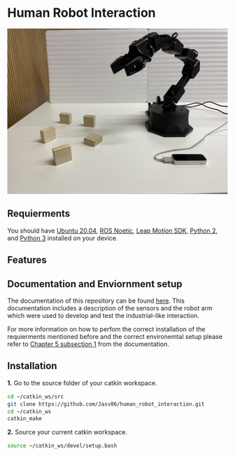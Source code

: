 # Human Robot Interaction
![](Images/IMG_6493.JPG)
## Requierments
You should have [Ubuntu 20.04](https://releases.ubuntu.com/20.04/), [ROS Noetic](http://wiki.ros.org/noetic), [Leap Motion SDK](https://developer.leapmotion.com/tracking-software-download), [Python 2](https://www.python.org/downloads/release/python-272/), and [Python 3](https://www.python.org/downloads/) installed on your device.
## Features

## Documentation and Enviornment setup
The documentation of this repository can be found [here](). This documentation includes a description of the sensors and the robot arm which were used to develop and test the industrial-like interaction.

For more information on how to perfom the correct installation of the requierments mentioned before and the correct environemtal setup please refer to [Chapter 5 subsection 1]() from the documentation.
## Installation
**1.** Go to the source folder of your catkin workspace.
```bash 
cd ~/catkin_ws/src
git clone https://github.com/Jasv06/human_robot_interaction.git
cd ~/catkin_ws
catkin_make
```
**2.** Source your current catkin workspace.
```bash 
source ~/catkin_ws/devel/setup.bash
```
